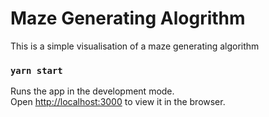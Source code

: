 # Maze Generating Alogrithm

This is a simple visualisation of a maze generating algorithm

### `yarn start`

Runs the app in the development mode.\
Open [http://localhost:3000](http://localhost:3000) to view it in the browser.
